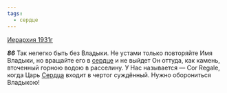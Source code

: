 ```yaml
---
tags:
  - сердце
---
```


[Иерархия 1931г](https://127.0.0.1:4002/agni/1931)

___86___
Так нелегко быть без Владыки. Не устами только повторяйте Имя Владыки, но вращайте его в [сердце](../../../tags/#сердце) и не выйдет Он оттуда, как камень, вточенный горною водою в расселину. У Нас называется — Cor Regale, когда Царь [Сердца](../../../tags/#сердце) входит в чертог суждённый. Нужно оборониться Владыкою!   

